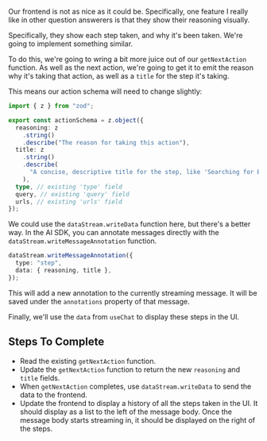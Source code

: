 Our frontend is not as nice as it could be. Specifically, one feature I really like in other question answerers is that they show their reasoning visually.

Specifically, they show each step taken, and why it's been taken. We're going to implement something similar.

To do this, we're going to wring a bit more juice out of our `getNextAction` function. As well as the next action, we're going to get it to emit the reason why it's taking that action, as well as a `title` for the step it's taking.

This means our action schema will need to change slightly:

```typescript
import { z } from "zod";

export const actionSchema = z.object({
  reasoning: z
    .string()
    .describe("The reason for taking this action"),
  title: z
    .string()
    .describe(
      "A concise, descriptive title for the step, like 'Searching for Bukayo Saka's Injury Record' or 'Scraping News Articles'",
    ),
  type, // existing 'type' field
  query, // existing 'query' field
  urls, // existing 'urls' field
});
```

We could use the `dataStream.writeData` function here, but there's a better way. In the AI SDK, you can annotate messages directly with the `dataStream.writeMessageAnnotation` function.

```typescript
dataStream.writeMessageAnnotation({
  type: "step",
  data: { reasoning, title },
});
```

This will add a new annotation to the currently streaming message. It will be saved under the `annotations` property of that message.

Finally, we'll use the `data` from `useChat` to display these steps in the UI.

## Steps To Complete

- Read the existing `getNextAction` function.
- Update the `getNextAction` function to return the new `reasoning` and `title` fields.
- When `getNextAction` completes, use `dataStream.writeData` to send the data to the frontend.
- Update the frontend to display a history of all the steps taken in the UI. It should display as a list to the left of the message body. Once the message body starts streaming in, it should be displayed on the right of the steps.
